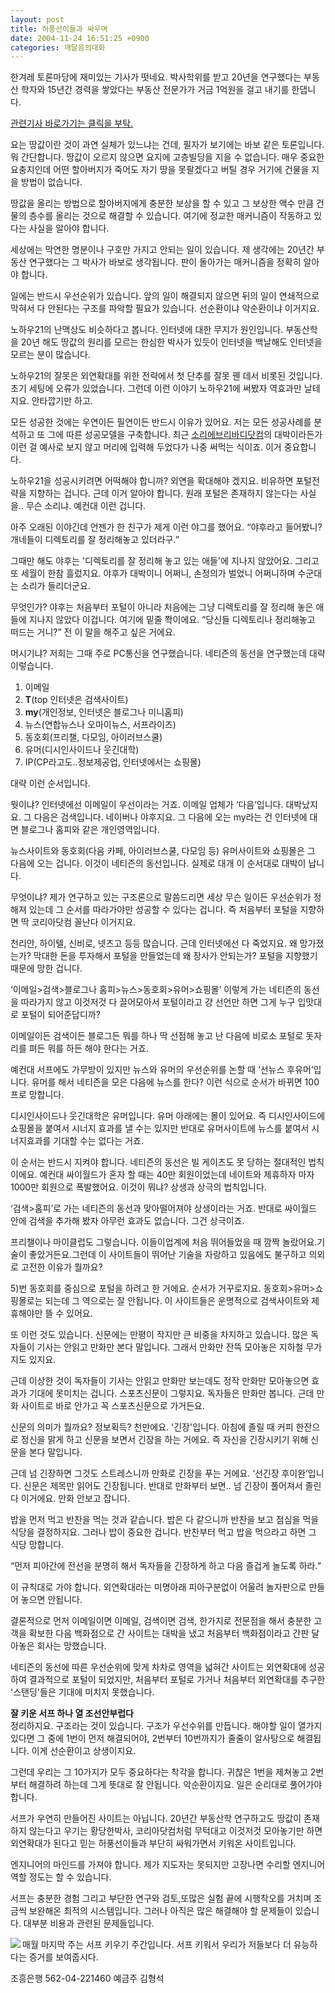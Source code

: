 ```yaml
---
layout: post
title: 허풍선이들과 싸우며
date: 2004-11-24 16:51:25 +0900
categories: 깨달음의대화
---
```

한겨레 토론마당에 재미있는 기사가 떳네요. 박사학위를 받고 20년을 연구했다는 부동산 학자와 15년간 경력을 쌓았다는 부동산 전문가가 거금 1억원을 걸고 내기를 한댑니다.    
  
<A href="http://www.hani.co.kr/section-004100020/2004/11/004100020200411181122001.html" target=new>관련기사 바로가기는 클릭을 부탁.</A>    
  
요는 땅값이란 것이 과연 실체가 있느냐는 건데, 필자가 보기에는 바보 같은 토론입니다. 뭐 간단합니다. 땅값이 오르지 않으면 요지에 고층빌딩을 지을 수 없습니다. 매우 중요한 요충지인데 어떤 할아버지가 죽어도 자기 땅을 못팔겠다고 버틸 경우 거기에 건물을 지을 방법이 없습니다.    
  
땅값을 올리는 방법으로 할아버지에게 충분한 보상을 할 수 있고 그 보상한 액수 만큼 건물의 층수를 올리는 것으로 해결할 수 있습니다. 여기에 정교한 매커니즘이 작동하고 있다는 사실을 알아야 합니다.    
  
세상에는 막연한 명분이나 구호만 가지고 안되는 일이 있습니다. 제 생각에는 20년간 부동산 연구했다는 그 박사가 바보로 생각됩니다. 판이 돌아가는 매커니즘을 정확히 알아야 합니다.    
  
일에는 반드시 우선순위가 있습니다. 앞의 일이 해결되지 않으면 뒤의 일이 연쇄적으로 막혀서 다 안된다는 구조를 파악할 필요가 있습니다. 선순환이냐 악순환이냐 이거지요.    
  
노하우21의 난맥상도 비슷하다고 봅니다. 인터넷에 대한 무지가 원인입니다. 부동산학을 20년 해도 땅값의 원리를 모르는 한심한 박사가 있듯이 인터넷을 백날해도 인터넷을 모르는 분이 많습니다.    
  
노하우21의 잘못은 외연확대를 위한 전략에서 첫 단추를 잘못 꿴 데서 비롯된 것입니다. 초기 세팅에 오류가 있었습니다. 그런데 이런 이야기 노하우21에 써봤자 역효과만 날테지요. 안타깝기만 하고.    
  
모든 성공한 것에는 우연이든 필연이든 반드시 이유가 있어요. 저는 모든 성공사례를 분석하고 또 그에 따른 성공모델을 구축합니다. 최근 <A href="http://www.sorryeverybody.com/" target=new>소리에브리바디닷컴</A>의 대박이라든가 이런 걸 예사로 보지 않고 머리에 입력해 두었다가 나중 써먹는 식이죠. 이거 중요합니다.    
  
노하우21을 성공시키려면 어떡해야 합니까? 외연을 확대해야 겠지요. 비유하면 포털전략을 지향하는 겁니다. 근데 이거 알아야 합니다. 원래 포털은 존재하지 않는다는 사실을.. 무슨 소리냐. 예컨대 이런 겁니다.    
  
아주 오래된 이야긴데 언젠가 한 친구가 제게 이런 야그를 했어요. “야후라고 들어봤니? 개네들이 디렉토리를 잘 정리해놓고 있더라구.”    
  
그때만 해도 야후는 '디렉토리를 잘 정리해 놓고 있는 애들'에 지나지 않았어요. 그리고 또 세월이 한참 흘렀지요. 야후가 대박이니 어쩌니, 손정의가 벌었니 어쩌니하며 수군대는 소리가 들리더군요.    
  
무엇인가? 야후는 처음부터 포털이 아니라 처음에는 그냥 디렉토리를 잘 정리해 놓은 애들에 지나지 않았다 이겁니다. 여기에 밑줄 쫙이에요. “당신들 디렉토리나 정리해놓고 떠드는 거니?” 전 이 말을 해주고 싶은 거에요.    
  
머시기냐? 저희는 그때 주로 PC통신을 연구했습니다. 네티즌의 동선을 연구했는데 대략 이렇습니다.    
  
1) 이메일   
2) **T**(top 인터넷은 검색사이트)   
3) **my**(개인정보, 인터넷은 블로그나 미니홈피)   
4) 뉴스(연합뉴스나 오마이뉴스, 서프라이즈)   
5) 동호회(프리챌, 다모임, 아이러브스쿨)   
6) 유머(디시인사이드나 웃긴대학)   
7) IP(CP라고도..정보제공업, 인터넷에서는 쇼핑몰)    
  
대략 이런 순서입니다.    
  
뭣이냐? 인터넷에선 이메일이 우선이라는 거죠. 이메일 업체가 ‘다음’입니다. 대박났지요. 그 다음은 검색입니다. 네이버나 야후지요. 그 다음에 오는 my라는 건 인터넷에 대면 블로그나 홈피와 같은 개인영역입니다. 
  
  
뉴스사이트와 동호회(다음 카페, 아이러브스쿨, 다모임 등) 유머사이트와 쇼핑몰은 그 다음에 오는 겁니다. 이것이 네티즌의 동선입니다. 실제로 대개 이 순서대로 대박이 납니다.    
  
무엇이냐? 제가 연구하고 있는 구조론으로 말씀드리면 세상 무슨 일이든 우선순위가 정해져 있는데 그 순서를 따라가야만 성공할 수 있다는 겁니다. 즉 처음부터 포털을 지향하면 딱 코리아닷컴 꼴난다 이거지요.    
  
천리안, 하이텔, 신비로, 넷츠고 등등 많습니다. 근데 인터넷에선 다 죽었지요. 왜 망가졌는가? 막대한 돈을 투자해서 포털을 만들었는데 왜 장사가 안되는가? 포털을 지향했기 때문에 망한 겁니다.    
  
‘이메일>검색>블로그나 홈피>뉴스>동호회>유머>쇼핑몰’ 이렇게 가는 네티즌의 동선을 따라가지 않고 이것저것 다 끌어모아서 포털이라고 걍 선언만 하면 그게 누구 입맛대로 포털이 되어준답디까?    
  
이메일이든 검색이든 블로그든 뭐를 하나 딱 선점해 놓고 난 다음에 비로소 포털로 돗자리를 펴든 뭐를 하든 해야 한다는 거죠.    
  
예컨대 서프에도 가무방이 있지만 뉴스와 유머의 우선순위를 논할 때 ‘선뉴스 후유머’입니다. 유머를 해서 네티즌을 모은 다음에 뉴스를 한다? 이런 식으로 순서가 바뀌면 100프로 망합니다.    
  
디시인사이드나 웃긴대학은 유머입니다. 유머 아래에는 몰이 있어요. 즉 디시인사이드에 쇼핑몰을 붙여서 시너지 효과를 낼 수는 있지만 반대로 유머사이트에 뉴스를 붙여서 시너지효과를 기대할 수는 없다는 거죠. 
  
  
이 순서는 반드시 지켜야 합니다. 네티즌의 동선은 빌 게이츠도 못 당하는 절대적인 법칙이에요. 예컨대 싸이월드가 혼자 할 때는 40만 회원이었는데 네이트와 제휴하자 마자 1000만 회원으로 폭발했어요. 이것이 뭐냐? 상생과 상극의 법칙입니다.    
  
‘검색>홈피’로 가는 네티즌의 동선과 맞아떨어져야 상생이라는 거죠. 반대로 싸이월드 안에 검색을 추가해 봤자 아무런 효과도 없습니다. 그건 상극이죠.    
  
프리챌이나 마이클럽도 그렇습니다. 이들이업계에 처음 뛰어들었을 때 깜짝 놀랐어요.기술이 좋았거든요.그런데 이 사이트들이 뛰어난 기술을 자랑하고 있음에도 불구하고 의외로 고전한 이유가 뭘까요?    
  
5)번 동호회를 중심으로 포털을 하려고 한 거에요. 순서가 거꾸로지요. 동호회>유머>쇼핑몰로는 되는데 그 역으로는 잘 안됩니다. 이 사이트들은 운명적으로 검색사이트와 제휴해야만 뜰 수 있어요. 
  
  
또 이런 것도 있습니다. 신문에는 만평이 작지만 큰 비중을 차지하고 있습니다. 많은 독자들이 기사는 안읽고 만화만 본다 말입니다. 그래서 만화만 잔뜩 모아놓은 지하철 무가지도 있지요.    
  
근데 이상한 것이 독자들이 기사는 안읽고 만화만 보는데도 정작 만화만 모아놓으면 효과가 기대에 못미치는 겁니다. 스포츠신문이 그렇지요. 독자들은 만화만 봅니다. 근데 만화 사이트로 바로 안가고 꼭 스포츠신문으로 가거든요.    
  
신문의 의미가 뭘까요? 정보획득? 천만에요. '긴장'입니다. 아침에 졸릴 때 커피 한잔으로 정신을 맑게 하고 신문을 보면서 긴장을 하는 거에요. 즉 자신을 긴장시키기 위해 신문을 본다 말입니다.    
  
근데 넘 긴장하면 그것도 스트레스니까 만화로 긴장을 푸는 거에요. ‘선긴장 후이완’입니다. 신문은 제목만 읽어도 긴장됩니다. 반대로 만화부터 보면.. 넘 긴장이 풀어져서 졸린다 이거에요. 만화 안보고 잡니다.    
  
밥을 먼저 먹고 반찬을 먹는 것과 같습니다. 밥은 다 같으니까 반찬을 보고 점심을 먹을 식당을 결정하지요. 그러나 밥이 중요한 겁니다. 반찬부터 먹고 밥을 먹으라고 하면 그 식당 망합니다.    
  
“먼저 피아간에 전선을 분명히 해서 독자들을 긴장하게 하고 다음 즐겁게 놀도록 하라.”    
  
이 규칙대로 가야 합니다. 외연확대라는 미명아래 피아구분없이 어울려 놀자판으로 만들어 놓으면 안됩니다.    
  
결론적으로 먼저 이메일이면 이메일, 검색이면 검색, 한가지로 전문점을 해서 충분한 고객을 확보한 다음 백화점으로 간 사이트는 대박을 냈고 처음부터 백화점이라고 간판 달아놓은 회사는 망했습니다.    
  
네티즌의 동선에 따른 우선순위에 맞게 차차로 영역을 넓혀간 사이트는 외연확대에 성공하여 결과적으로 포털이 되었지만, 처음부터 포털로 가거나 처음부터 외연확대를 추구한 '스탠딩'들은 기대에 미치지 못했습니다.    
  
**잘 키운 서프 하나 열 조선안부럽다**   
정리하지요. 구조라는 것이 있습니다. 구조가 우선수위를 만듭니다. 해야할 일이 열가지 있다면 그 중에 1번이 먼저 해결되어야, 2번부터 10번까지가 줄줄이 알사탕으로 해결됩니다. 이게 선순환이고 상생이지요.    
  
그런데 우리는 그 10가지가 모두 중요하다는 착각을 합니다. 귀찮은 1번을 제쳐놓고 2번부터 해결하려 하는데 그게 뜻대로 잘 안됩니다. 악순환이지요. 일은 순리대로 풀어가야 합니다.    
  
서프가 우연히 만들어진 사이트는 아닙니다. 20년간 부동산학 연구하고도 땅값이 존재하지 않는다고 우기는 황당한박사, 코리아닷컴처럼 무턱대고 이것저것 모아놓기만 하면 외연확대가 된다고 믿는 허풍선이들과 부단히 싸워가면서 키워온 사이트입니다.    
  
엔지니어의 마인드를 가져야 합니다. 제가 지도자는 못되지만 고장나면 수리할 엔지니어 역할 정도는 할 수 있습니다. 
  
  
서프는 충분한 경험 그리고 부단한 연구와 검토,또많은 실험 끝에 시행착오를 거치며 조금씩 보완해온 최적의 시스템입니다. 그러나 아직은 많은 해결해야 할 문제들이 있습니다. 대부분 비용과 관련된 문제들입니다.    
  
<IMG src="http://drkimz.com/technote/board/private/upimg/1094455798.jpg" align=left border=0>  
매월 마지막 주는 서프 키우기 주간입니다. 서프 키워서 우리가 저들보다 더 유능하다는 증거를 보여줍시다.    
  
조흥은행 562-04-221460 예금주 김형석